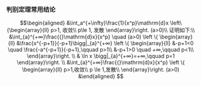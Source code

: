 ### 判别定理常用结论
$$\begin{aligned}
&\int_a^{+\infty}\frac{1}{x^p}\mathrm{d}x
\left\{\begin{array}{ll}
p>1, 收敛\\
p\le 1, 发散
\end{array}\right.
(a>0)\\
证明如下:\\
&\int_{a}^{+∞}\frac{{}\mathrm{d}x}{x^p} \quad (a>0)
\left \{ \begin{array}{ll} 
&\frac{x^{-p+1}}{-p+1}\bigg|_{a}^{+∞}
\left \{ \begin{array}{ll} 
&-p+1<0 \quad \frac{-a^{-p+1}}{-p+1},\qquad p>1\\
&-p+1>0 \quad +∞,\qquad p<1\\
\end{array}\right. \\
& \ln x \bigg|_{a}^{+∞}=+∞,\qquad p=1 
\end{array}\right. \\
&\int_{a}^{+∞}\frac{{}\mathrm{d}x}{x^p}
\left \{ \begin{array}{ll} 
p>1,收敛\\
p \le 1,发散\\
\end{array}\right.
(a>0) 
&\end{aligned} $$
